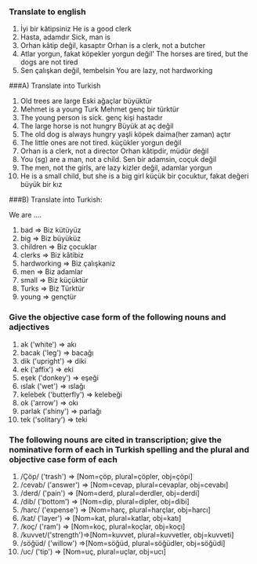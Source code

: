### Translate to english 

1) İyi bir kâtipsiniz
He is a good clerk 
2) Hasta, adamdır
Sick, man is 
3) Orhan kâtip değil, kasaptır
Orhan is a clerk, not a butcher 
4) Atlar yorgun, fakat köpekler yorgun değil'
The horses are tired, but the dogs are not tired 
5) Sen çalışkan değil, tembelsin
You are lazy, not hardworking 

###A) Translate into Turkish

1) Old trees are large
Eski ağaçlar büyüktür 
2) Mehmet is a young Turk
Mehmet genç bir türktür 
3) The young person is sick.
genç kişi hastadır 
4) The large horse is not hungry
Büyük at aç değil 
5) The old dog is always hungry
yaşli köpek daima(her zaman) açtır 
6) The little ones are not tired.
küçükler yorgun değil
7) Orhan is a clerk, not a director
Orhan kâtipdir, müdür değil
8) You (sg) are a man, not a child.
Sen bir adamsin, coçuk değil 
9) The men, not the girls, are lazy
kizler değil, adamlar yorgun 
10) He is a small child, but she is a big girl 
küçük bir çocuktur, fakat değeri büyük bir kız



###B) Translate into Turkish:

We are .... 

1) bad => Biz kütüyüz
2) big => Biz büyüküz 
3) children => Biz çocuklar
4) clerks => Biz kâtibiz
5) hardworking => Biz çalışkaniz
6) men => Biz adamlar 
7) small => Biz küçüktür 
8) Turks => Biz Türktür 
9) young => gençtür

### Give the objective case form of the following nouns and adjectives

1) ak ('white') => akı
2) bacak ('leg') => bacağı
3) dik ('upright') => diki
4) ek ('affix') => eki 
5) eşek ('donkey') => eşeği
6) ıslak ('wet') => ıslağı
7) kelebek ('butterfly') => kelebeği 
8) ok ('arrow') => okı
9) parlak ('shiny') => parlağı
10) tek ('solitary') => teki


### The following nouns are cited in transcription; give the nominative form of each in Turkish spelling and the plural and objective case form of each 

1) /Çöp/ ('trash') => [Nom=çöp, plural=çöpler, obj=çöpi]
2) /cevab/ ('answer') => [Nom=cevap, plural=cevaplar, obj=cevabı]
3) /derd/ ('pain') => [Nom=derd, plural=derdler, obj=derdi]
4) /dib/ ('bottom') => [Nom=dip, plural=dipler, obj=dibi]
5) /harc/ ('expense') => [Nom=harç, plural=harçlar, obj=harcı]
6) /kat/ ('layer') => [Nom=kat, plural=katlar, obj=katı]
7) /koç/  ('ram') => [Nom=koç, plural=koçlar, obj=koçı]
8) /kuvvet/('strength')=>[Nom=kuvvet, plural=kuvvetler, obj=kuvveti]
9) /söğüd/ ('willow') =>[Nom=söğüd, plural=söğüdler, obj=söğüdi]
10) /uc/ ('tip') => [Nom=uç, plural=uçlar, obj=ucı]














